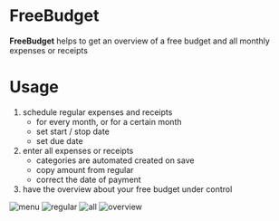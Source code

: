 # FreeBudget
**FreeBudget** helps to get an overview of a free budget and all monthly expenses or receipts

# Usage
1) schedule regular expenses and receipts
	- for every month, or for a certain month
	- set start / stop date
	- set due date
2) enter all expenses or receipts 
	- categories are automated created on save
	- copy amount from regular
	- correct the date of payment
3) have the overview about your free budget under control

![menu](screens/menu.png?raw=true "menu")
![regular](screens/regular.png?raw=true "regular")
![all](screens/all.png?raw=true "all")
![overview](screens/overview.png?raw=true "overview")